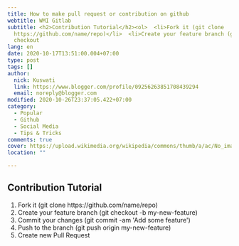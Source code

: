 ```yaml
---
title: How to make pull request or contribution on github
webtitle: WMI Gitlab
subtitle: <h2>Contribution Tutorial</h2><ol>  <li>Fork it (git clone
  https://github.com/name/repo)</li>  <li>Create your feature branch (git
  checkout
lang: en
date: 2020-10-17T13:51:00.004+07:00
type: post
tags: []
author:
  nick: Kuswati
  link: https://www.blogger.com/profile/09256263851708439294
  email: noreply@blogger.com
modified: 2020-10-26T23:37:05.422+07:00
category:
  - Popular
  - Github
  - Social Media
  - Tips & Tricks
comments: true
cover: https://upload.wikimedia.org/wikipedia/commons/thumb/a/ac/No_image_available.svg/2048px-No_image_available.svg.png
location: ""

---
```


<h2>Contribution Tutorial</h2><ol>  <li>Fork it (git clone https://github.com/name/repo)</li>  <li>Create your feature branch (git checkout -b my-new-feature)</li>  <li>Commit your changes (git commit -am 'Add some feature')</li>  <li>Push to the branch (git push origin my-new-feature)</li>  <li>Create new Pull Request</li></ol>